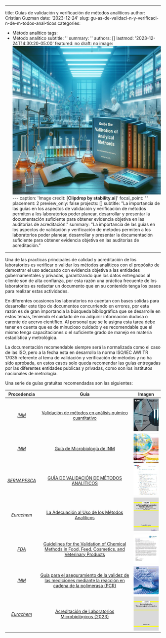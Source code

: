 
---
title: Guías de validación y verificación de métodos analíticos
author: Cristian Guzman
date: '2023-12-24'
slug: gu-as-de-validaci-n-y-verificaci-n-de-m-todos-anal-ticos
categories:
  - Método analítico
tags:
  - Método analítico
subtitle: ''
summary: ''
authors: []
lastmod: '2023-12-24T14:30:20-05:00'
featured: no
draft: no
image:
  ![](images/c3.jpg)---
  caption: 'Image credit: [**Clipdrop by stability.ai**]'
  focal_point: ""
  placement: 2
  preview_only: false
projects: []
subtitle: "La importancia de las guías en los aspectos de validación y verificación de métodos permiten a los laboratorios poder planear, desarrollar y presentar la documentación suficiente para obtener evidencia objetiva en las auditorias de acreditación."
summary: "La importancia de las guías en los aspectos de validación y verificación de métodos permiten a los laboratorios poder planear, desarrollar y presentar la documentación suficiente para obtener evidencia objetiva en las auditorias de acreditación."
---

Una de las practicas principales de calidad y acreditación de los laboratorios es verificar o validar los métodos analíticos con el propósito de demostrar el uso adecuado con evidencia objetiva a las entidades gubernamentales y privadas, garantizando que los datos entregados al cliente son de alta confianza, por esta razón una práctica frecuente de los laboratorios es redactar un documento que en su contenido tenga los pasos para realizar estas actividades.

En diferentes ocasiones los laboratorios no cuentan con bases solidas para desarrollar este tipo de documentos concurriendo en errores, por esta razón es de gran importancia la búsqueda bibliográfica que se desarrolle en estos temas, teniendo el cuidado de no adquirir información dudosa o carente de acervo científico. Al personal que se le asigna esta tarea debe tener en cuenta que es de minucioso cuidado y es recomendable que el mismo tenga capacitaciones o el suficiente grado de manejo en materia estadística y metrológica. 

La documentación recomendable siempre será la normalizada como el caso de las ISO, pero a la fecha esta en desarrollo la norma ISO/IEC AWI TR 17035 referente al tema de validación y verificación de métodos y no ha sido aprobada, en estos casos solo queda recomendar las guías entregadas por las diferentes entidades publicas y privadas, como son los institutos nacionales de metrología.

Una serie de guías gratuitas recomendadas son las siguientes:

Procedencia | Guía | Imagen
:---: | :---: | :---:
[*INM*](https://inm.gov.co/web/) | [Validación de métodos en análisis químico cuantitativo](https://inm.gov.co/web/wp-content/uploads/2023/05/Guia_ValidacionMetodosAnalisisQuimicoCuantitativo-16.pdf) | ![](images/1.jpg) 
[*INM*](https://inm.gov.co/web/) | [Guía de Microbiología de INM](https://inm.gov.co/web/wp-content/uploads/2023/11/Guia_microbiologia_INM.pdf) | ![](images/2.jpg)
[*SERNAPESCA*](https://www.sernapesca.cl/)| [GUÍA DE VALIDACIÓN DE MÉTODOS ANALÍTICOS](https://www.sernapesca.cl/app/uploads/2023/11/f59_guia_de_validaciones_de_metodos_analiticos_08.02.18.pdf) | ![](images/3.jpg)
[*Eurachem*](https://www.eurachem.org/index.php) | [La Adecuación al Uso de los Métodos Analíticos](https://www.eurachem.org/images/stories/Guides/pdf/MV_guide_2nd_ed_ES.pdf) | ![](images/4.jpg)
[*FDA*](https://www.fda.gov/) | [Guidelines for the Validation of Chemical Methods in Food, Feed, Cosmetics, and Veterinary Products ](https://www.fda.gov/media/81810/download?attachment) | ![](images/5.jpg)
[*INM*](https://inm.gov.co/web/) | [Guía para el aseguramiento de la validez de las mediciones mediante la reacción en cadena de la polimerasa (PCR)](https://inm.gov.co/web/wp-content/uploads/2023/11/Guia-de-PCR-final-1.pdf) | ![](images/6.jpg)
[*Eurachem*](https://www.eurachem.org/index.php)| [Acreditación de Laboratorios Microbiológicos (2023)](https://www.eurachem.org/images/stories/Guides/pdf/Eurachem_Guide_AML_2023_EN.pdf) | ![](images/7.jpg)


```



